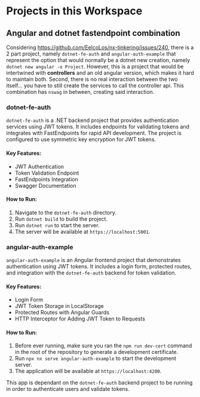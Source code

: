 # Projects in this Workspace
## Angular and dotnet fastendpoint combination
Considering https://github.com/EelcoLos/nx-tinkering/issues/240, there is a 2 part project, namely `dotnet-fe-auth` and `angular-auth-example` that represent the option that would normally be a dotnet new creation, namely `dotnet new angular -o Project`. However, this is a project that would be intertwined with **controllers** and an old angular version, which makes it hard to maintain both. Second, there is no real interaction between the two itself... you have to still create the services to call the controller api.
This combination has `nswag` in between, creating said interaction.

### dotnet-fe-auth

`dotnet-fe-auth` is a .NET backend project that provides authentication services using JWT tokens. It includes endpoints for validating tokens and integrates with FastEndpoints for rapid API development. The project is configured to use symmetric key encryption for JWT tokens.

#### Key Features:
- JWT Authentication
- Token Validation Endpoint
- FastEndpoints Integration
- Swagger Documentation

#### How to Run:
1. Navigate to the `dotnet-fe-auth` directory.
2. Run `dotnet build` to build the project.
3. Run `dotnet run` to start the server.
4. The server will be available at `https://localhost:5001`.

### angular-auth-example

`angular-auth-example` is an Angular frontend project that demonstrates authentication using JWT tokens. It includes a login form, protected routes, and integration with the `dotnet-fe-auth` backend for token validation.

#### Key Features:
- Login Form
- JWT Token Storage in LocalStorage
- Protected Routes with Angular Guards
- HTTP Interceptor for Adding JWT Token to Requests

#### How to Run:
1. Before ever running, make sure you ran the `npm run dev-cert` command in the root of the repository to generate a development certificate.
2. Run `npx nx serve angular-auth-example` to start the development server.
3. The application will be available at `https://localhost:4200`.

This app is dependant on the `dotnet-fe-auth` backend project to be running in order to authenticate users and validate tokens.

